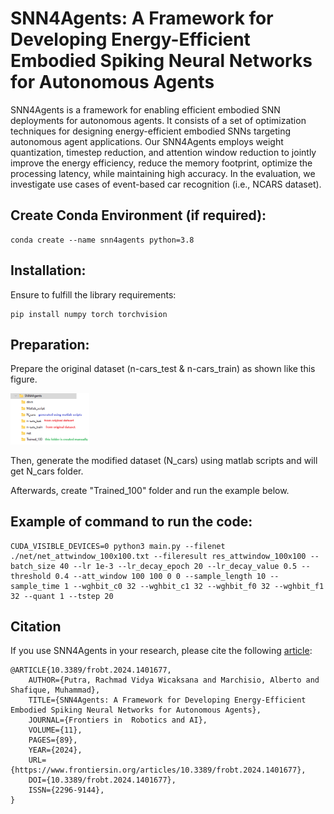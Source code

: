 # SNN4Agents: A Framework for Developing Energy-Efficient Embodied Spiking Neural Networks for Autonomous Agents

SNN4Agents is a framework for enabling efficient embodied SNN deployments for autonomous agents. It consists of a set of optimization techniques for designing energy-efficient embodied SNNs targeting autonomous agent applications. Our SNN4Agents employs weight quantization, timestep reduction, and attention window reduction to jointly improve the energy efficiency, reduce the memory footprint, optimize the processing latency, while maintaining high accuracy. In the evaluation, we investigate use cases of event-based car recognition (i.e., NCARS dataset).

## Create Conda Environment (if required): 
```
conda create --name snn4agents python=3.8
```

## Installation: 
Ensure to fulfill the library requirements:
```
pip install numpy torch torchvision
```

## Preparation: 
Prepare the original dataset (n-cars_test & n-cars_train) as shown like this figure. 
<p align="left"><img width="25%" src="docs/snn4agents_folders.png"/></p>

Then, generate the modified dataset (N_cars) using matlab scripts and will get N_cars folder.   

Afterwards, create "Trained_100" folder and run the example below.

## Example of command to run the code:
```
CUDA_VISIBLE_DEVICES=0 python3 main.py --filenet ./net/net_attwindow_100x100.txt --fileresult res_attwindow_100x100 --batch_size 40 --lr 1e-3 --lr_decay_epoch 20 --lr_decay_value 0.5 --threshold 0.4 --att_window 100 100 0 0 --sample_length 10 --sample_time 1 --wghbit_c0 32 --wghbit_c1 32 --wghbit_f0 32 --wghbit_f1 32 --quant 1 --tstep 20
```

## Citation
If you use SNN4Agents in your research, please cite the following [article](https://www.frontiersin.org/article/10.3389/frobt.2024.1401677):
```
@ARTICLE{10.3389/frobt.2024.1401677,
	AUTHOR={Putra, Rachmad Vidya Wicaksana and Marchisio, Alberto and Shafique, Muhammad},   
	TITLE={SNN4Agents: A Framework for Developing Energy-Efficient Embodied Spiking Neural Networks for Autonomous Agents},      
	JOURNAL={Frontiers in  Robotics and AI},      
	VOLUME={11},      
	PAGES={89},     
	YEAR={2024}, 
	URL={https://www.frontiersin.org/articles/10.3389/frobt.2024.1401677},       
	DOI={10.3389/frobt.2024.1401677},      
	ISSN={2296-9144},
}
```
